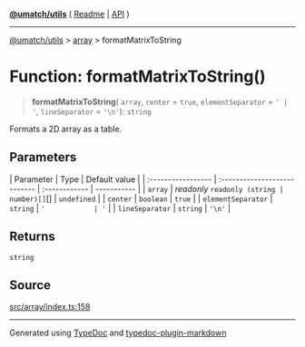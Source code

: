 [**@umatch/utils**](../../README.md) ( [Readme](../../README.md) \| [API](../../API.md) )

---

[@umatch/utils](../../API.md) > [array](../README.md) > formatMatrixToString

# Function: formatMatrixToString()

> **formatMatrixToString**(
> `array`,
> `center` = `true`,
> `elementSeparator` = `' | '`,
> `lineSeparator` = `'\n'`): `string`

Formats a 2D array as a table.

## Parameters

| Parameter          | Type                         | Default value |
| :----------------- | :--------------------------- | :------------ | ----------- |
| `array`            | _readonly_ `readonly (string | number)[]`[]  | `undefined` |
| `center`           | `boolean`                    | `true`        |
| `elementSeparator` | `string`                     | `'            | '`          |
| `lineSeparator`    | `string`                     | `'\n'`        |

## Returns

`string`

## Source

[src/array/index.ts:158](https://github.com/umatch-oficial/utils/blob/00cf87f/src/array/index.ts#L158)

---

Generated using [TypeDoc](https://typedoc.org/) and [typedoc-plugin-markdown](https://www.npmjs.com/package/typedoc-plugin-markdown)
